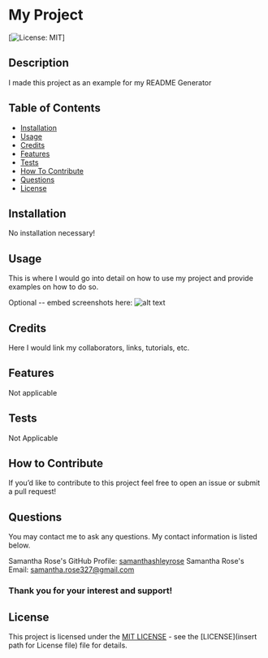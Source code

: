 # My Project   
  [![License: MIT](https://img.shields.io/badge/License-MIT-yellow.svg)]

  ## Description

  I made this project as an example for my README Generator
  
  ## Table of Contents
  
  - [Installation](#installation)
  - [Usage](#usage)
  - [Credits](#credits)
  - [Features](#features)
  - [Tests](#tests)
  - [How To Contribute](#how-to-contribute)
  - [Questions](#questions)
  - [License](#license)
  
  ## Installation
  
  No installation necessary!
  
  ## Usage
  
  This is where I would go into detail on how to use my project and provide examples on how to do so. 

  Optional -- embed screenshots here: ![alt text](assets/images/screenshot.png)
  
  ## Credits
  
  Here I would link my collaborators, links, tutorials, etc.
  
  ## Features
  
  Not applicable

  ## Tests

  Not Applicable
  
  ## How to Contribute
  
  If you’d like to contribute to this project feel free to open an issue or submit a pull request!

  ## Questions 
   
  You may contact me to ask any questions. My contact information is listed below.

  Samantha Rose's GitHub Profile: <a href="https://github.com/samanthashleyrose">samanthashleyrose</a>
  Samantha Rose's Email: <a href="samantha.rose327@gmail.com">samantha.rose327@gmail.com</a>

  ### Thank you for your interest and support!

  ## License
  
  This project is licensed under the <a href="https://opensource.org/licenses/MIT">MIT LICENSE</a> - see the [LICENSE](insert path for License file) file for details.
